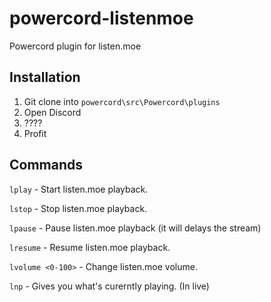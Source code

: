 # powercord-listenmoe
Powercord plugin for listen.moe

## Installation
1. Git clone into ``powercord\src\Powercord\plugins``
2. Open Discord
3. ????
4. Profit

## Commands
``lplay`` - Start listen.moe playback.

``lstop`` - Stop listen.moe playback.

``lpause`` - Pause listen.moe playback (it will delays the stream)

``lresume`` - Resume listen.moe playback.

``lvolume <0-100>`` - Change listen.moe volume.

``lnp`` - Gives you what's curerntly playing. (In live)

